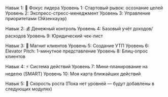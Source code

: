Навык 1: 🧠 Фокус лидера
Уровень 1: Стартовый рывок: осознание целей
Уровень 2: Экспресс-стресс-менеджмент
Уровень 3: Управление приоритетами (Эйзенхауэр)

Навык 2: 💰 Денежный контроль
Уровень 4: Базовый учёт доходов/расходов
Уровень 9: Юридический чек-лист

Навык 3: 🎯 Магнит клиентов
Уровень 5: Создание УТП
Уровень 6: Elevator Pitch: 1-минутное представление
Уровень 8: Блиц-опрос клиентов

Навык 4: ⚡ Система действий
Уровень 7: Мини-планирование на неделю (SMART)
Уровень 10: Моя карта ближайших действий

Навык 5: 🚀 Скорость роста
(Пока нет уровней — будут добавлены в следующих модулях)